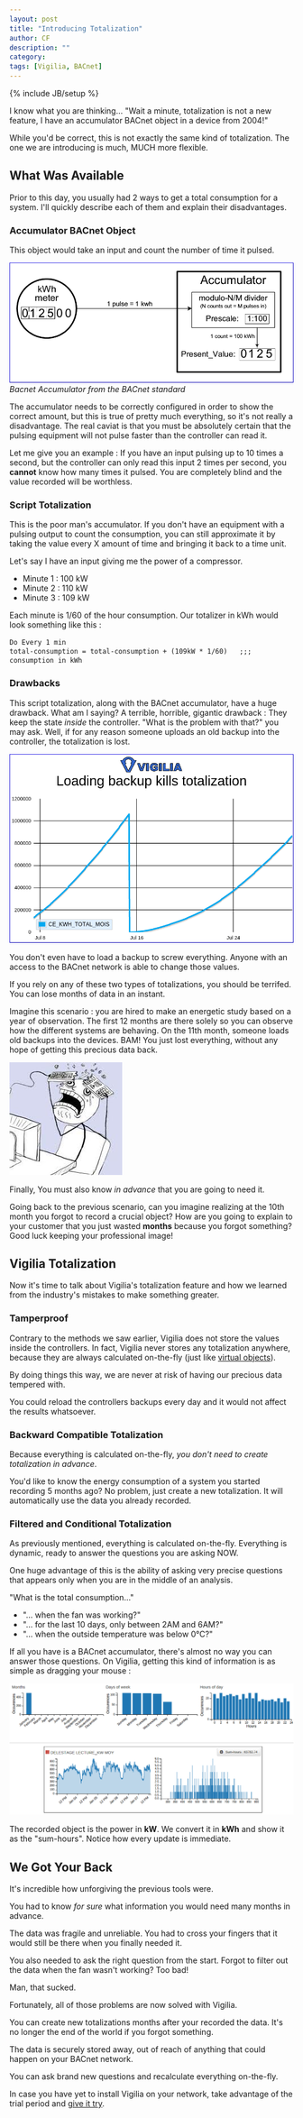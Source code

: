 ```yaml
---
layout: post
title: "Introducing Totalization"
author: CF
description: ""
category: 
tags: [Vigilia, BACnet]
---
```

{% include JB/setup %}


I know what you are thinking... "Wait a minute, totalization is not a
new feature, I have an accumulator BACnet object in a device from 2004!"

While you'd be correct, this is not exactly the same kind of
totalization. The one we are introducing is much, MUCH more flexible.

## What Was Available

Prior to this day, you usually had 2 ways to get a total consumption
for a system. I'll quickly describe each of them and explain their disadvantages.

### Accumulator BACnet Object 

This object would take an input and count the number of time it pulsed.

![Bacnet Accumulator](/images/totalization/bacnet-accumulator.png "BACnet Accumulator")
*Bacnet Accumulator from the BACnet standard*

The accumulator needs to be correctly configured in order to show the
correct amount, but this is true of pretty much everything, so it's
not really a disadvantage. The real caviat is that you must be
absolutely certain that the pulsing equipment will not pulse faster
than the controller can read it.

Let me give you an example : If you have an input pulsing up to 10
times a second, but the controller can only read this input 2 times
per second, you **cannot** know how many times it pulsed. You are
completely blind and the value recorded will be worthless.



### Script Totalization

This is the poor man's accumulator. If you don't have an equipment
with a pulsing output to count the consumption, you can still
approximate it by taking the value every X amount of time and bringing
it back to a time unit.

Let's say I have an input giving me the power of a compressor.

- Minute 1 : 100 kW
- Minute 2 : 110 kW
- Minute 3 : 109 kW

Each minute is 1/60 of the hour consumption. Our totalizer in kWh would look
something like this :


    Do Every 1 min
    total-consumption = total-consumption + (109kW * 1/60)   ;;; consumption in kWh



### Drawbacks

This script totalization, along with the BACnet accumulator, have a
huge drawback. What am I saying? A terrible, horrible, gigantic
drawback : They keep the state *inside* the controller. "What is the
problem with that?" you may ask. Well, if for any reason someone uploads an
old backup into the controller, the totalization is lost.


<!-- ![Loading backups messes totalization](/images/totalization/totalization-kill.png "Loading backups messes totalization") -->
<img src="/images/totalization/totalization-kill.png" width="600" alt="Loading backups messes totalization" title="Loading backups messes totalization">

You don't even have to load a backup to screw everything. Anyone with
an access to the BACnet network is able to change those values.


If you rely on any of these two types of totalizations, you should be
terrifed. You can lose months of data in an instant. 


Imagine this scenario : you are hired to make an energetic study based
on a year of observation. The first 12 months are there solely so you
can observe how the different systems are behaving. On the 11th month,
someone loads old backups into the devices. BAM! You just lost
everything, without any hope of getting this precious data back.


![Whyyyy](/images/totalization/whyyyy.jpg "Whyyyy")


Finally, You must also know *in advance* that you are going to need
it. 


Going back to the previous scenario, can you imagine realizing at the
10th month you forgot to record a crucial object? How are you going to
explain to your customer that you just wasted **months** because you
forgot something? Good luck keeping your professional image!


## Vigilia Totalization

Now it's time to talk about Vigilia's totalization feature and how we
learned from the industry's mistakes to make something greater.

### Tamperproof

Contrary to the methods we saw earlier, Vigilia does not store the
values inside the controllers. In fact, Vigilia never stores any
totalization anywhere, because they are always calculated on-the-fly
(just like
[virtual objects](http://blog.hvac.io/2015/03/11/introducing-virtual-objects/)).

By doing things this way, we are never at risk of having our precious
data tempered with.

You could reload the controllers backups every day and it would not
affect the results whatsoever.


### Backward Compatible Totalization

Because everything is calculated on-the-fly, *you don't need to create
totalization in advance*.

You'd like to know the energy consumption of a system you started
recording 5 months ago? No problem, just create a new totalization. It
will automatically use the data you already recorded.


### Filtered and Conditional Totalization

As previously mentioned, everything is calculated on-the-fly.
Everything is dynamic, ready to answer the questions you are asking
NOW.

One huge advantage of this is the ability of asking very precise
questions that appears only when you are in the middle of an analysis.

"What is the total consumption..."

- "... when the fan was working?"
- "... for the last 10 days, only between 2AM and 6AM?"
- "... when the outside temperature was below 0°C?"

If all you have is a BACnet accumulator, there's almost no way you can
answer those questions. On Vigilia, getting this kind of information
is as simple as dragging your mouse :

![Totalization update](/images/totalization/kwh-totalization.gif "Totalization update")

The recorded object is the power in **kW**. We convert it in **kWh** and show
it as the "sum-hours". Notice how every update is immediate.



## We Got Your Back

It's incredible how unforgiving the previous tools were.

You had to know *for sure* what information you would need many months
in advance. 

The data was fragile and unreliable. You had to cross your fingers
that it would still be there when you finally needed it.

You also needed to ask the right question from the start.
Forgot to filter out the data when the fan wasn't working? Too bad!


Man, that sucked. 



Fortunately, all of those problems are now solved with Vigilia.

You can create new totalizations months after your recorded the data.
It's no longer the end of the world if you forgot something.

The data is securely stored away, out of reach of anything that could
happen on your BACnet network. 

You can ask brand new questions and recalculate everything on-the-fly.


In case you have yet to install Vigilia on your network, take
advantage of the trial period and
[give it try](https://hvac.io/services/vigilia).
